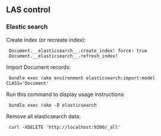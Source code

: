 ## LAS control

### Elastic search

Create index (or recreate index):

     Document.__elasticsearch__.create_index! force: true
     Document.__elasticsearch__.refresh_index!

Import Document records:

     bundle exec rake environment elasticsearch:import:model CLASS='Document'

Run this command to display usage instructions:

     bundle exec rake -D elasticsearch


Remove all elasticsearch data:

     curl -XDELETE 'http://localhost:9200/_all'
